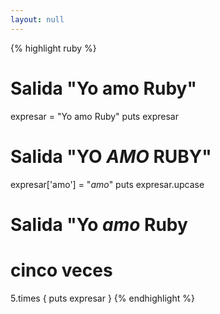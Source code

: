 ```yaml
---
layout: null
---
```


{% highlight ruby %}
# Salida "Yo amo Ruby"
expresar = "Yo amo Ruby"
puts expresar

# Salida "YO *AMO* RUBY"
expresar['amo'] = "*amo*"
puts expresar.upcase

# Salida "Yo *amo* Ruby
# cinco veces
5.times { puts expresar }
{% endhighlight %}
